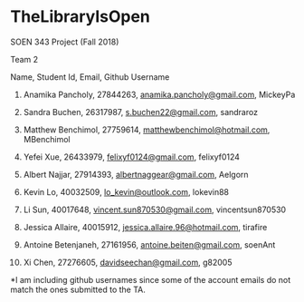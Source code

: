 # TheLibraryIsOpen
SOEN 343 Project (Fall 2018)

Team 2 

Name,  Student Id,  Email,  Github Username

1. Anamika Pancholy,  27844263,  anamika.pancholy@gmail.com,  MickeyPa

2. Sandra Buchen,  26317987,  s.buchen22@gmail.com,  sandraroz

3. Matthew Benchimol,  27759614,  matthewbenchimol@hotmail.com,  MBenchimol

4. Yefei Xue,  26433979,  felixyf0124@gmail.com,  felixyf0124

5. Albert Najjar,  27914393,  albertnaggear@gmail.com,  Aelgorn

6. Kevin Lo,  40032509,  lo_kevin@outlook.com,  lokevin88

7. Li Sun,  40017648,  vincent.sun870530@gmail.com,  vincentsun870530

8. Jessica Allaire,  40015912,  jessica.allaire.96@hotmail.com,  tirafire

9. Antoine Betenjaneh,  27161956,  antoine.beiten@gmail.com,  soenAnt

10. Xi Chen,  27276605,  davidseechan@gmail.com,  g82005

*I am including github usernames since some of the account emails do not match the ones submitted to the TA.
